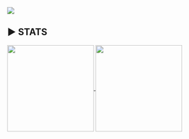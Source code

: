 
<a href="https://github.com/anuraghazra/github-readme-stats">
  <img align="center" src="https://hits.seeyoufarm.com/api/count/incr/badge.svg?url=https%3A%2F%2Fgithub.com%2Fgitak%2FLee-gitak&count_bg=%2379C83D&title_bg=%23D91948&icon=&icon_color=%23E7E7E7&title=hits&edge_flat=false"  />
</a>

## ▶️ STATS
<!--
github stat 관련
-->
<a href="https://github.com/anuraghazra/github-readme-stats">
  <img align="center" src="https://github-readme-stats.vercel.app/api?username=gitak&show_icons=true&theme=buefy" height=200 />
</a>
<a href="https://github.com/anuraghazra/convoychat">
  <img align="center" src="https://github-readme-stats.vercel.app/api/top-langs/?username=gitak&theme=buefy&layout=compact" height=200 />
</a>




<!--
**gitak/gitak** is a ✨ _special_ ✨ repository because its `README.md` (this file) appears on your GitHub profile.

Here are some ideas to get you started:

- 🔭 I’m currently working on ...
- 🌱 I’m currently learning ...
- 👯 I’m looking to collaborate on ...
- 🤔 I’m looking for help with ...
- 💬 Ask me about ...
- 📫 How to reach me: ...
- 😄 Pronouns: ...
- ⚡ Fun fact: ...
-->
